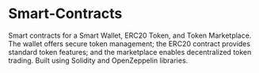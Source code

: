 # Smart-Contracts
Smart contracts for a Smart Wallet, ERC20 Token, and Token Marketplace. The wallet offers secure token management; the ERC20 contract provides standard token features; and the marketplace enables decentralized token trading. Built using Solidity and OpenZeppelin libraries.
